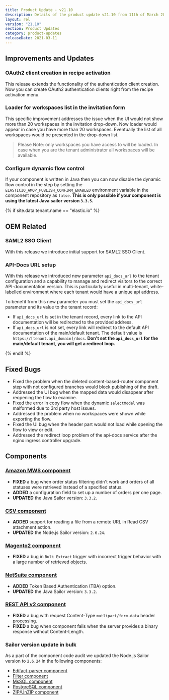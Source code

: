 ```yaml
---
title: Product Update - v21.10
description: Details of the product update v21.10 from 11th of March 2021.
layout: rel
version: "21.10"
section: Product Updates
category: product-updates
releaseDate: 2021-03-11
---
```


## Improvements and Updates

### OAuth2 client creation in recipe activation

This release extends the functionality of the authentication client creation. Now
you can create OAuth2 authentication clients right from the recipe activation
menu.

### Loader for workspaces list in the invitation form

This specific improvement addresses the issue when the UI would not show more
than 20 workspaces in the invitation drop-down. Now loader would appear in case
you have more than 20 workspaces. Eventually the list of all workspaces would
be presented in the drop-down list.

> Please Note: only workspaces you have access to will be loaded. In case when you
> are the tenant administrator all workspaces will be available.

### Configure dynamic flow control

If your component is written in Java then you can now disable the dynamic
flow control in the step by setting the `ELASTICIO_AMQP_PUBLISH_CONFIRM_ENABLED`
environment variable in the component repository as `false`. **This is only possible if your component is using the latest Java sailor version `3.3.5`.**


{% if site.data.tenant.name == "elastic.io" %}

## OEM Related

### SAML2 SSO Client

With this release we introduce initial support for SAML2 SSO Client.


### API-Docs URL setup

With this release we introduced new parameter `api_docs_url` to the tenant
configuration and a capability to manage and redirect visitors to the correct
API-documentation version. This is particularly useful in multi-tenant, white-labelled
environment where each tenant would have a unique api address.

To benefit from this new parameter you must set the `api_docs_url` parameter and
its value to the tenant record:

*   If `api_docs_url` is set in the tenant record, every link to the API documentation will be redirected to the provided address.
*   If `api_docs_url` is not set, every link will redirect to the default API documentation of the main/default tenant. The default value is `https://[tenant.api_domain]/docs`. **Don't set the `api_docs_url` for the main/default tenant, you will get a redirect loop.**

{% endif %}

## Fixed Bugs

*   Fixed the problem when the deleted content-based-router component step with not configured branches would block publishing of the draft.
*   Addressed the UI bug when the mapped data would disappear after reopening the flow to examine.
*   Fixed the error in copy flow when the dynamic `selectModel` was malformed due to 3rd party host issues.
*   Addressed the problem when no workspaces were shown while exporting the flow.
*   Fixed the UI bug when the header part would not load while opening the flow to view or edit.
*   Addressed the redirect loop problem of the api-docs service after the nginx ingress controller upgrade.

## Components

### [Amazon MWS component](/components/amazon-mws/)

*   **FIXED** a bug when order status filtering didn't work and orders of all statuses were retrieved instead of a specified status.
*   **ADDED** a configuration field to set up a number of orders per one page.
*   **UPDATED** the Java Sailor version: `3.3.2`.

### [CSV component](/components/csv/)

*   **ADDED** support for reading a file from a remote URL in Read CSV attachment action.
*   **UPDATED** the Node.js Sailor version: `2.6.24`.

### [Magento2 component](/components/magento2/)

*   **FIXED** a bug in `Bulk Extract` trigger with incorrect trigger behavior with a large number of retrieved objects.

### [NetSuite component](/components/netsuite/)

*   **ADDED** Token Based Authentication (TBA) option.
*   **UPDATED** the Java Sailor version: `3.3.2`.

### [REST API v2 component](/components/rest-api/)

*   **FIXED** a bug with request Content-Type `mutlipart/form-data` header processing.
*   **FIXED** a bug when component fails when the server provides a binary response without Content-Length.

### Sailor version update in bulk

As a part of the component code audit we updated the Node.js Sailor version to `2.6.24` in the following components:

*   [Edifact-parser component](/components/edifact-parser/)
*   [Filter component](/components/filter/)
*   [MsSQL component](/components/mssql/)
*   [PostgreSQL component](/components/postgresql/)
*   [ZIP/UnZIP component](/components/zip/)
